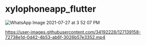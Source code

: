 # xylophoneapp_flutter


![WhatsApp Image 2021-07-27 at 3 52 07 PM](https://user-images.githubusercontent.com/34192228/127139149-b9d22e4b-46de-433d-8932-2b5bd1dbae90.jpeg)


https://user-images.githubusercontent.com/34192228/127139158-72738e1d-0d42-4b53-ab6f-3026b57e3352.mp4  



   

